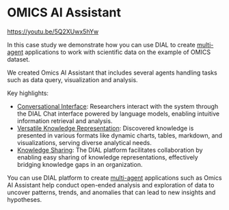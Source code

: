 # OMICS AI Assistant

https://youtu.be/5Q2XUwx5hYw

In this case study we demonstrate how you can use DIAL to create [multi-agent](/docs/platform/0.architecture-and-concepts/4.agentic-platform.md) applications to work with scientific data on the example of OMICS dataset.

We created Omics AI Assistant that includes several agents handling tasks such as data query, visualization and analysis.

Key highlights:

* [Conversational Interface](/docs/platform/4.chat/0.about-chat.md): Researchers interact with the system through the DIAL Chat interface powered by language models, enabling intuitive information retrieval and analysis.
* [Versatile Knowledge Representation](/docs/platform/4.chat/2.data-visualization-intro.md): Discovered knowledge is presented in various formats like dynamic charts, tables, markdown, and visualizations, serving diverse analytical needs.
* [Knowledge Sharing](/docs/platform/7.collaboration-intro.md): The DIAL platform facilitates collaboration by enabling easy sharing of knowledge representations, effectively bridging knowledge gaps in an organization.

You can use DIAL platform to create [multi-agent](/docs/platform/0.architecture-and-concepts/4.agentic-platform.md) applications such as Omics AI Assistant help conduct open-ended analysis and exploration of data to uncover patterns, trends, and anomalies that can lead to new insights and hypotheses.